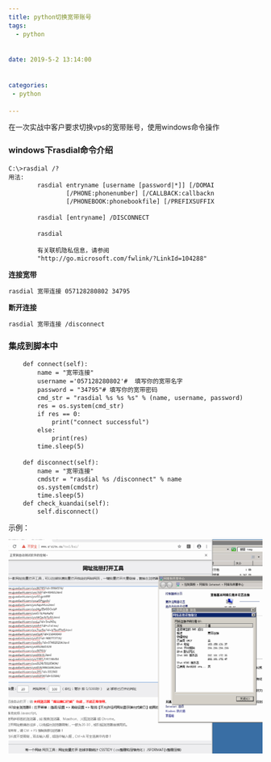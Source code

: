 ```yaml
---
title: python切换宽带账号
tags:
  - python
  

date: 2019-5-2 13:14:00


categories:
 - python

---
```

在一次实战中客户要求切换vps的宽带账号，使用windows命令操作
<!--more-->

### windows下rasdial命令介绍

```
C:\>rasdial /?
用法:
        rasdial entryname [username [password|*]] [/DOMAI
                [/PHONE:phonenumber] [/CALLBACK:callbackn
                [/PHONEBOOK:phonebookfile] [/PREFIXSUFFIX

        rasdial [entryname] /DISCONNECT

        rasdial

        有关联机隐私信息，请参阅
        "http://go.microsoft.com/fwlink/?LinkId=104288"

```

**连接宽带**

    rasdial 宽带连接 057128280802 34795

**断开连接**

    rasdial 宽带连接 /disconnect

### 集成到脚本中

```
    def connect(self):
        name = "宽带连接"
        username ='057128280802'#  填写你的宽带名字
        password = "34795"# 填写你的宽带密码
        cmd_str = "rasdial %s %s %s" % (name, username, password)
        res = os.system(cmd_str)
        if res == 0:
            print("connect successful")
        else:
            print(res)
        time.sleep(5)

    def disconnect(self):
        name = "宽带连接"
        cmdstr = "rasdial %s /disconnect" % name
        os.system(cmdstr)
        time.sleep(5)
    def check_kuandai(self):
        self.disconnect()

```

示例：

![](https://raw.githubusercontent.com/Hatcat123/GraphicBed/master/Img/20190503210347.gif)
